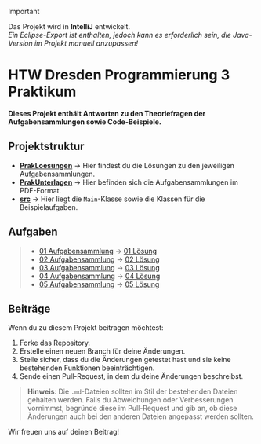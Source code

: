 > [!IMPORTANT]
> Das Projekt wird in **IntelliJ** entwickelt.\
> *Ein Eclipse-Export ist enthalten, jedoch kann es erforderlich sein, die Java-Version im Projekt manuell anzupassen!*

# HTW Dresden Programmierung 3 Praktikum
**Dieses Projekt enthält Antworten zu den Theoriefragen der Aufgabensammlungen sowie Code-Beispiele.**

## Projektstruktur
* **[PrakLoesungen](PrakLoesungen/)** &rarr; Hier findest du die Lösungen zu den jeweiligen Aufgabensammlungen.
* **[PrakUnterlagen](PrakUnterlagen)** &rarr; Hier befinden sich die Aufgabensammlungen im PDF-Format.
* **[src](src/)** &rarr; Hier liegt die `Main`-Klasse sowie die Klassen für die Beispielaufgaben.

## Aufgaben
> * [01 Aufgabensammlung](PrakUnterlagen/01%20Aufgabensammlung.pdf) &rarr; [01 Lösung](PrakLoesungen/01%20Loesung.md)
> * [02 Aufgabensammlung](PrakUnterlagen/02%20Aufgabensammlung.pdf) &rarr; [02 Lösung](PrakLoesungen/02%20Loesung.md)
> * [03 Aufgabensammlung](PrakUnterlagen/03%20Aufgabensammlung.pdf) &rarr; [03 Lösung](PrakLoesungen/03%20Loesung.md)
> * [04 Aufgabensammlung](PrakUnterlagen/04%20Aufgabensammlung.pdf) &rarr; [04 Lösung](PrakLoesungen/04%20Loesung.md)
> * [05 Aufgabensammlung](PrakUnterlagen/05%20Aufgabensammlung.pdf) &rarr; [05 Lösung](PrakLoesungen/05%20Loesung.md)

## Beiträge
Wenn du zu diesem Projekt beitragen möchtest:
1. Forke das Repository.
2. Erstelle einen neuen Branch für deine Änderungen.
3. Stelle sicher, dass du die Änderungen getestet hast und sie keine bestehenden Funktionen beeinträchtigen.
4. Sende einen Pull-Request, in dem du deine Änderungen beschreibst.

> **Hinweis**: Die `.md`-Dateien sollten im Stil der bestehenden Dateien gehalten werden. Falls du Abweichungen oder Verbesserungen vornimmst, begründe diese im Pull-Request und gib an, ob diese Änderungen auch bei den anderen Dateien angepasst werden sollten.

Wir freuen uns auf deinen Beitrag!



